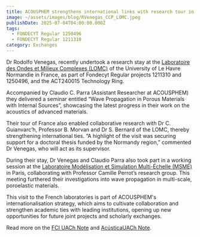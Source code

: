 ```yaml
---
title: ACOUSPHEM strengthens international links with research tour in France
image: ~/assets/images/blog/RVenegas_CCP_LOMC.jpeg
publishDate: 2025-07-04T04:00:00.000Z
tags:
  - FONDECYT Regular 1250496
  - FONDECYT Regular 1211310
category: Exchanges
---
```


Dr Rodolfo Venegas, recently undertook a research stay at the [Laboratoire des Ondes et Milieux Complexes (LOMC)](https://www.lomc.fr/) of the University of Le Havre Normandie in France, as part of Fondecyt Regular projects 1211310 and 1250496, and the ACT240015 Technology Ring.

Accompanied by Claudio C. Parra (Assistant Researcher at ACOUSPHEM) they delivered a seminar entitled “Wave Propagation in Porous Materials with Internal Sources”, showcasing the latest progress in their work on the acoustics of advanced materials.

Their tour of France also enabled collaborative research with Dr C. Guianvarc’h, Professor B. Morvan and Dr S. Bernard of the LOMC, thereby strengthening international ties. “A highlight of the visit was securing support for a doctoral thesis funded by the Normandy region,” commented Dr Venegas, who will act as its supervisor.

During their stay, Dr Venegas and Claudio Parra also took part in a working session at the [Laboratoire Modélisation et Simulation Multi-Échelle (MSME)](https://www.u-pec.fr/fr/recherche/laboratoires/modelisation-et-simulation-multi-echelle-msme-umr-8208) in Paris, collaborating with Professor Camille Perrot’s research group. This meeting furthered their investigations into wave propagation in multi-scale, poroelastic materials.

This visit to the French laboratories is part of ACOUSPHEM's internationalisation strategy, which aims to cultivate collaboration and strengthen academic ties with leading institutions, opening up new opportunities for future joint projects and scholarly exchanges.

Read more on the [FCI UACh Note](https://ingenieria.uach.cl/noticias/academico-del-instituto-de-acustica-fortalece-vinculos-internacionales-con-gira-de-investigacion-en-francia/) and [AcústicaUACh Note](https://www.acusticauach.cl/?p=17080).

